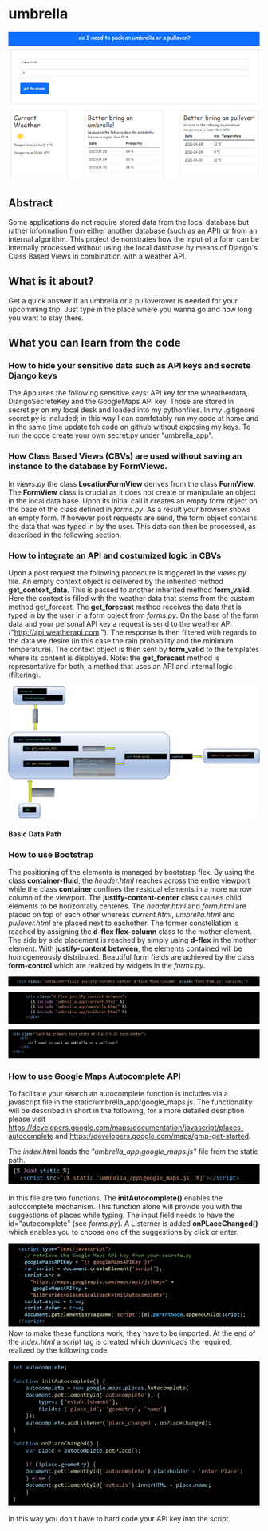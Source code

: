 # umbrella

![loadData](pics/screenshot.png?raw=true "loadData")

## Abstract
Some applications do not require stored data from the local database but rather information from either another database (such as an API) or from an internal algorithm. This project demonstrates how the input of a form can be internally processed  without using the local database by means of Django's Class Based Views in combination with a weather API.
## What is it about?
Get a quick answer if an umbrella or a pulloverover is needed for your upcomming trip. Just type in the place where you wanna go and how long you want to stay there. 

## What you can learn from the code
### How to hide your sensitive data such as API keys and secrete Django keys
The App uses the following sensitive keys: API key for the wheatherdata, DjangoSecreteKey and the GoogleMaps API key. Those are stored in secret.py on my local desk and loaded into my pythonfiles. In my .gitignore secret.py is included; in this way I can comfotably run my code at home and in the same time update teh code on github without exposing my keys. To run the code create your own secret.py under "umbrella_app". 

### How Class Based Views (CBVs) are used without saving an instance to the database by **FormViews**. 
In *views.py* the class **LocationFormView** derives from the class **FormView**. The **FormView** class is crucial as it does not create or manipulate an object in the local data base. Upon its initial call it creates an empty form object on the base of the class defined in *forms.py*. As a result your browser shows an empty form. If however post requests are send, the form object contains the data that was typed in by the user. This data can then be processed, as described in the following section.  

### How to integrate an API and costumized logic in CBVs
Upon a post request the following procedure is triggered in the *views.py* file. An empty context object is delivered by the inherited method **get_context_data**. This is passed to another inherited method **form_valid**. Here the context is filled with the weather data that stems from the custom method get_forcast. The **get_forecast** method receives the data that is typed in by the user in a form object from *forms.py*. On the base of the form data and your personal API key a request is send to the weather API ("http://api.weatherapi.com "). The response is then filtered with regards to the data we desire (in this case the rain probability and the minimum temperature). The context object is then sent by **form_valid** to the templates where its content is displayed. Note: the **get_forecast** method is representative for both, a method that uses an API and internal logic (filtering). 

![loadData](pics/dataflow.png?raw=true "loadData")
#### Basic Data Path

### How to use Bootstrap
The positioning of the elements is managed by bootstrap flex. 
By using the class **container-fluid**, the *header.html* reaches across the entire viewport while the class **container** confines the residual elements in a more narrow column of the viewport. The **justify-content-center** class  causes child elements to be horizontally centeres. The *header.html* and  *form.html* are placed on top of each other whereas *current.html*, *umbrella.html* and *pullover.html* are placed next to eachother. The former constellation is reached by assigning the **d-flex flex-column** class to the mother element. The side by side placement is reached by simply using **d-flex** in the mother element. With **justify-content between**, the elements contained will be homogeneously distributed. 
Beautiful form fields are achieved by the class **form-control** which are realized by widgets in the *forms.py*. 

![loadData](pics/BootstrapPosition.png?raw=true "loadData")

### How to use Google Maps Autocomplete API
To facilitate your search an autocomplete function is includes via a javascript file in the static/umbrella_app/google_maps.js. The functionality will be described in short in the following, for a more detailed desription please visit https://developers.google.com/maps/documentation/javascript/places-autocomplete and https://developers.google.com/maps/gmp-get-started. 

The *index.html* loads the *"umbrella_app\google_maps.js"* file from the static path. 
![loadData](pics/loadScript.png?raw=true "loadData")

In this file are two functions. The **initAutocomplete()** enables the autocomplete mechanism. This function alone will provide you with the suggestions of places while typing. The input field needs to have the id="autocomplete" (see *forms.py*). A Listerner is added **onPLaceChanged()**  which enables you to choose one of the suggestions by click or enter. 

![loadData](pics/google_maps.png?raw=true "loadData")
Now to make these functions work, they have to be imported. At the end of the *index.html* a script tag is created which downloads the required, realized by the following code: 

![loadData](pics/createScriptTag.png?raw=true "loadData")

In this way you don't have to hard code your API key into the script. 



